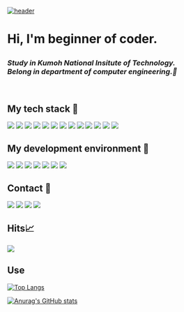<a href = "https://www.instagram.com/jaemin0_2/">

![header](https://capsule-render.vercel.app/api?type=waving&color=auto&height=300&section=header&text=@jaemin0_2%20&fontSize=90)

</a>
<h1> Hi, I'm beginner of coder.
<p>
 <em>
  <h3>
  Study in Kumoh National Insitute of Technology.<br>
  Belong in department of computer engineering.🤔
  </h3>
 </em>
</p>

<br/>
<h2> My tech stack 📝 </h2>
<p>
 <img src="https://img.shields.io/badge/HTML5-red?style=flat-square&logo=html5&logoColor=white"/>
 <img src="https://img.shields.io/badge/Kotlin-9cf?style=flat-square&logo=kotlin&logoColor=white"/>
 <img src="https://img.shields.io/badge/C-blue?style=flat-square&logo=c&logoColor=white"/>
 <img src="https://img.shields.io/badge/C++-9cf?style=flat-square&logo=cplusplus&logoColor=white"/>
 <img src="https://img.shields.io/badge/Java-9cf?style=flat-square&logo=java&logoColor=white"/>
 <img src="https://img.shields.io/badge/Python-brightgreen?style=flat-square&logo=python&logoColor=white"/>
 <img src="https://img.shields.io/badge/Typescript-yellow?style=flat-square&logo=typescript&logoColor=white"/> 
 <img src="https://img.shields.io/badge/Javascript-9cf?style=flat-square&logo=javascript&logoColor=white"/>
 <img src="https://img.shields.io/badge/Linux-orange?style=flat-square&logo=linux&logoColor=white"/>
 <img src="https://img.shields.io/badge/CSS3-red?style=flat-square&logo=css3&logoColor=white"/>
 <img src="https://img.shields.io/badge/React-blue?style=flat-square&logo=react&logoColor=white"/>
 <img src="https://img.shields.io/badge/Mysql-red?style=flat-square&logo=mysql&logoColor=white"/>
 <img src="https://img.shields.io/badge/Express-red?style=flat-square&logo=express&logoColor=white"/>
</p>
<h2> My development environment 🔨 </h2>
<p>
 <img src="https://img.shields.io/badge/VisualStudio-blueviolet?style=flat-square&logo=visualstudio&logoColor=white"/>
 <img src="https://img.shields.io/badge/VisualStudioCode-blue?style=flat-square&logo=visualstudiocode&logoColor=white"/>
 <img src="https://img.shields.io/badge/Github-black?style=flat-square&logo=github&logoColor=white"/>
 <img src="https://img.shields.io/badge/AndroidStudio-green?style=flat-square&logo=androidstudio&logoColor=white"/>
 <img src="https://img.shields.io/badge/Eclipse-black?style=flat-square&logo=eclipse&logoColor=white"/>
 <img src="https://img.shields.io/badge/Ubuntu-red?style=flat-square&logo=ubuntu&logoColor=white"/>
 <img src="https://img.shields.io/badge/Goorm-blue?style=flat-square&logo=goorm&logoColor=white"/>
</p>
 <h2> Contact 📱 </h2>
 <p>
  <a href="https://velog.io/@afg9327"><img src="https://img.shields.io/badge/Velog-black?style=flat-square&logo=velog&logoColor=white"/></a>
  <a href="https://www.instagram.com/jaemin0_2/"><img src="https://img.shields.io/badge/Instagram-pink?style=flat-square&logo=instagram&logoColor=white"/></a>
  <a href="https://www.facebook.com/profile.php?id=100011019165519"><img src="https://img.shields.io/badge/Facebook-blue?style=flat-square&logo=facebook&logoColor=white"/></a>
  <a href="https://www.gmail.com/"><img src="https://img.shields.io/badge/Gmail-red?style=flat-square&logo=gmail&logoColor=white"/></a>
 </p>
<h2>Hits📈</h2> 
<a href="https://hits.seeyoufarm.com"><img src="https://hits.seeyoufarm.com/api/count/incr/badge.svg?url=https%3A%2F%2Fgithub.com%2Fafg9327&count_bg=%23E27AE5&title_bg=%23555555&icon=github.svg&icon_color=%23E7E7E7&title=github&edge_flat=false"/></a>

<h2>Use </h2>

[![Top Langs](https://github-readme-stats.vercel.app/api/top-langs/?username=afg9327)](https://github.com/afg9327/github-readme-stats)

[![Anurag's GitHub stats](https://github-readme-stats.vercel.app/api?username=afg9327)](https://github.com/afg9327/github-readme-stats)

